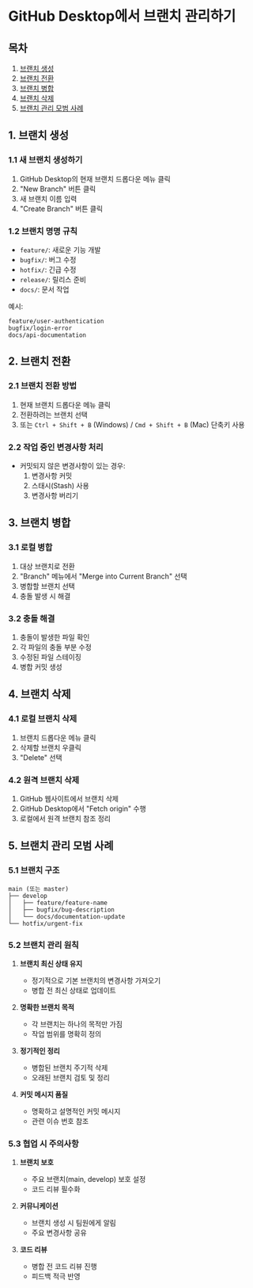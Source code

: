 # GitHub Desktop에서 브랜치 관리하기

## 목차

1. [브랜치 생성](#1-브랜치-생성)
2. [브랜치 전환](#2-브랜치-전환)
3. [브랜치 병합](#3-브랜치-병합)
4. [브랜치 삭제](#4-브랜치-삭제)
5. [브랜치 관리 모범 사례](#5-브랜치-관리-모범-사례)

## 1. 브랜치 생성

### 1.1 새 브랜치 생성하기

1. GitHub Desktop의 현재 브랜치 드롭다운 메뉴 클릭
2. "New Branch" 버튼 클릭
3. 새 브랜치 이름 입력
4. "Create Branch" 버튼 클릭

### 1.2 브랜치 명명 규칙

- `feature/`: 새로운 기능 개발
- `bugfix/`: 버그 수정
- `hotfix/`: 긴급 수정
- `release/`: 릴리스 준비
- `docs/`: 문서 작업

예시:
```
feature/user-authentication
bugfix/login-error
docs/api-documentation
```

## 2. 브랜치 전환

### 2.1 브랜치 전환 방법

1. 현재 브랜치 드롭다운 메뉴 클릭
2. 전환하려는 브랜치 선택
3. 또는 `Ctrl + Shift + B` (Windows) / `Cmd + Shift + B` (Mac) 단축키 사용

### 2.2 작업 중인 변경사항 처리

- 커밋되지 않은 변경사항이 있는 경우:
  1. 변경사항 커밋
  2. 스태시(Stash) 사용
  3. 변경사항 버리기

## 3. 브랜치 병합

### 3.1 로컬 병합

1. 대상 브랜치로 전환
2. "Branch" 메뉴에서 "Merge into Current Branch" 선택
3. 병합할 브랜치 선택
4. 충돌 발생 시 해결

### 3.2 충돌 해결

1. 충돌이 발생한 파일 확인
2. 각 파일의 충돌 부분 수정
3. 수정된 파일 스테이징
4. 병합 커밋 생성

## 4. 브랜치 삭제

### 4.1 로컬 브랜치 삭제

1. 브랜치 드롭다운 메뉴 클릭
2. 삭제할 브랜치 우클릭
3. "Delete" 선택

### 4.2 원격 브랜치 삭제

1. GitHub 웹사이트에서 브랜치 삭제
2. GitHub Desktop에서 "Fetch origin" 수행
3. 로컬에서 원격 브랜치 참조 정리

## 5. 브랜치 관리 모범 사례

### 5.1 브랜치 구조

```
main (또는 master)
├── develop
│   ├── feature/feature-name
│   ├── bugfix/bug-description
│   └── docs/documentation-update
└── hotfix/urgent-fix
```

### 5.2 브랜치 관리 원칙

1. **브랜치 최신 상태 유지**
   - 정기적으로 기본 브랜치의 변경사항 가져오기
   - 병합 전 최신 상태로 업데이트

2. **명확한 브랜치 목적**
   - 각 브랜치는 하나의 목적만 가짐
   - 작업 범위를 명확히 정의

3. **정기적인 정리**
   - 병합된 브랜치 주기적 삭제
   - 오래된 브랜치 검토 및 정리

4. **커밋 메시지 품질**
   - 명확하고 설명적인 커밋 메시지
   - 관련 이슈 번호 참조

### 5.3 협업 시 주의사항

1. **브랜치 보호**
   - 주요 브랜치(main, develop) 보호 설정
   - 코드 리뷰 필수화

2. **커뮤니케이션**
   - 브랜치 생성 시 팀원에게 알림
   - 주요 변경사항 공유

3. **코드 리뷰**
   - 병합 전 코드 리뷰 진행
   - 피드백 적극 반영 